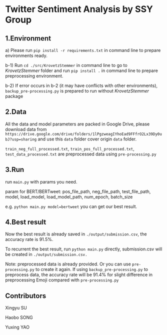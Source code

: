# Twitter Sentiment Analysis by SSY Group
## 1.Environment

a) Please run `pip install -r requirements.txt` in command line to prepare environments ready.

b-1) Run `cd ./src/KrovetzStemmer` in command line to go to *KrovetzStemmer* folder and run `pip install .` in command line to prepare preprocessing environment. 

b-2) If error occurs in b-2 (it may have conflicts with other environments), `backup_pre-processing.py` is prepared to run without *KrovetzStemmer* package

## 2.Data

All the data and model parameters are packed in Google Drive, please download data from `https://drive.google.com/drive/folders/1lPgzweagIYhoEad9FFfrO2Lx39Dy0ubJ?usp=sharing` and use this `data` folder cover origin `data` folder.

`train_neg_full_processed.txt`, `train_pos_full_processed.txt`, `test_data_processed.txt` are preprocessed data using `pre-processing.py`

## 3.Run

run `main.py` with params you need.

param for BERT/BERTweet: pos_file_path, neg_file_path, test_file_path, model, load_model, load_model_path, num_epoch, batch_size

e.g. `python main.py model=bertweet` you can get our best result.

## 4.Best result

Now the best result is already saved in `./output/submission.csv`, the accuracy rate is 91.5%.

To recurrent the best result, run `python main.py` directly, submission.csv will be created in `./output/submission.csv.` 

Note: preprocessed data is already provided. Or you can use `pre-processing.py` to create it again. If using `backup_pre-processing.py` to preprocess data, the accuracy rate will be 91.4% for slight difference in preprocessing Emoji compared with `pre-processing.py`


## Contributors
Xingyu SU

Haobo SONG

Yuxing YAO








